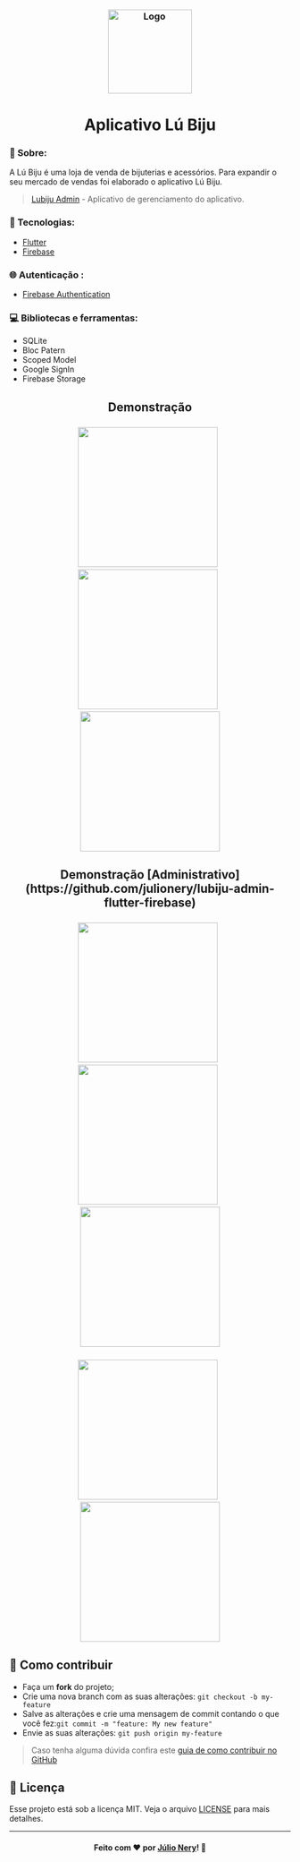 <h3 align="center">
    <img alt="Logo" title="#logo" width="150px" src="https://github.com/julionery/lubiju-flutter-firebase/blob/master/assets/icon/icon.png?raw=true">
</h3>
<h1 align="center">Aplicativo Lú Biju</h1>

### :page_with_curl: Sobre:

A Lú Biju é uma loja de venda de bijuterias e acessórios. Para expandir o seu mercado de vendas foi elaborado o aplicativo Lú Biju.

> [Lubiju Admin](https://github.com/julionery/lubiju-admin-flutter-firebase) - Aplicativo de gerenciamento do aplicativo.

### :rocket: Tecnologias:
- [Flutter](https://flutter.dev/ "Flutter")
- [Firebase](https://firebase.google.com/ "Firebase")

### :globe_with_meridians: Autenticação :
- [Firebase Authentication](https://firebase.google.com/products/auth?hl=pt-br&gclid=Cj0KCQjwoPL2BRDxARIsAEMm9y8XhSHtYRrjL7OPk8hVPM_Qr0_xGwuc7-vYYIZ-VBIAQtphlU3LQlcaAoEAEALw_wcB)

### :computer: Bibliotecas e ferramentas:
- SQLite
- Bloc Patern
- Scoped Model
- Google SignIn
- Firebase Storage

<h2 align="center">Demonstração</h2>

<h3 align="center">
    <img width="250px" src="https://github.com/julionery/docs/blob/master/LuBiju/lubiju-news-products.gif?raw=true">&nbsp;&nbsp;  
    <img width="250px" src="https://github.com/julionery/docs/blob/master/LuBiju/lubiju-orders.gif?raw=true">&nbsp;&nbsp;    
    <img width="250px" src="https://github.com/julionery/docs/blob/master/LuBiju/lubiju-settings.gif?raw=true">
</h3>

<h2 align="center">Demonstração [Administrativo](https://github.com/julionery/lubiju-admin-flutter-firebase)</h2>

<h3 align="center">
    <img width="250px" src="https://github.com/julionery/docs/blob/master/LuBiju/lubiju-admin-login.gif?raw=true">&nbsp;&nbsp;  
    <img width="250px" src="https://github.com/julionery/docs/blob/master/LuBiju/lubiju-admin-orders.gif?raw=true">&nbsp;&nbsp;
    <img width="250px" src="https://github.com/julionery/docs/blob/master/LuBiju/lubiju-admin-news.gif?raw=true">
</h3>

<h3 align="center">
    <img width="250px" src="https://github.com/julionery/docs/blob/master/LuBiju/lubiju-admin-products.gif?raw=true">&nbsp;&nbsp;  
    <img width="250px" src="https://github.com/julionery/docs/blob/master/LuBiju/lubiju-admin-cupon-sotres-mesages.gif?raw=true">
</h3>

## :link: Como contribuir

- Faça um **fork** do projeto;
- Crie uma nova branch com as suas alterações: `git checkout -b my-feature`
- Salve as alterações e crie uma mensagem de commit contando o que você fez:`git commit -m "feature: My new feature"`
- Envie as suas alterações: `git push origin my-feature`

> Caso tenha alguma dúvida confira este [guia de como contribuir no GitHub](https://github.com/firstcontributions/first-contributions)

## :memo: Licença
Esse projeto está sob a licença MIT. Veja o arquivo [LICENSE](LICENSE) para mais detalhes.

---

<h4 align="center">
    Feito com ❤ por <a href="https://www.linkedin.com/in/julio-nery/" target="_blank">Júlio Nery</a>!
    <g-emoji class="g-emoji" alias="wave" fallback-src="https://github.githubassets.com/images/icons/emoji/unicode/1f44b.png">👋</g-emoji>
</h4>
